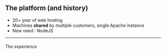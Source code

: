 ## The platform (and history)

<div class="p-12"> </div>

 - 20+ year of web hosting
 - Machines **shared** by multiple customers, single Apache instance
 - New need : NodeJS

<div class="pl-50 mt-[-20px]">
  <CircleLogo src="../assets/nodejs.png" size="120px" />
</div>

---

###### The experience

<SlidevVideo controls>
  <source src="../assets/manager.mp4" />
</SlidevVideo>